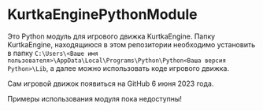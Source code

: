 # KurtkaEnginePythonModule

Это Python модуль для игрового движка KurtkaEngine.
Папку KurtkaEngine, находящиюся в этом репозитории необходимо
установить в папку ```C:\Users\<Ваше имя пользователя>\AppData\Local\Programs\Python\Python<Ваша версия Python>\Lib```,
а далее можно использовать  коде игрового движка.

Сам игровой движок появиться на GitHub 6 июня 2023 года.

Примеры использования модуля пока недоступны!
